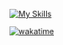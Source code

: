 [![My Skills](https://skillicons.dev/icons?i=py,go,rust,ts,react,nextjs,tailwind,postgres,redis,docker&theme=dark&perline=8)](https://skillicons.dev)

[![wakatime](https://wakatime.com/badge/user/018b3b49-c58e-43c0-bcc1-443ae633a752.svg)](https://wakatime.com/@018b3b49-c58e-43c0-bcc1-443ae633a752)
